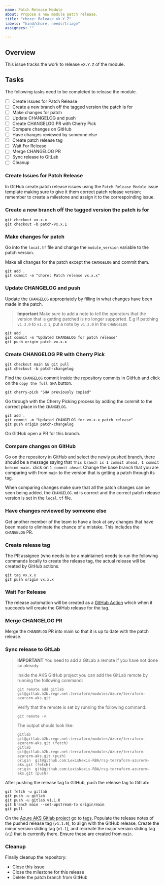 ```yaml
---
name: Patch Release Module
about: Propose a new module patch release.
title: "chore: Release vX.Y.Z"
labels: "kind/chore, needs/triage"
assignees: ""

---
```


<!--
This issue template is only to be used by project maintainers wanting to release a new version of the module.
-->

## Overview

This issue tracks the work to release `vX.Y.Z` of the module.

## Tasks

The following tasks need to be completed to release the module.

- [ ] Create Issues for Patch Release
- [ ] Create a new branch off the tagged version the patch is for
- [ ] Make changes for patch
- [ ] Update CHANGELOG and push
- [ ] Create CHANGELOG PR with Cherry Pick
- [ ] Compare changes on GitHub
- [ ] Have changes reviewed by someone else
- [ ] Create patch release tag
- [ ] Wait For Release
- [ ] Merge CHANGELOG PR
- [ ] Sync release to GitLab
- [ ] Cleanup

### Create Issues for Patch Release

In GitHub create patch release issues using the `Patch Release Module` issue template making sure to give it them correct patch release version; remember to create a milestone and assign it to the correspoinding issue.

### Create a new branch off the tagged version the patch is for

```shell
git checkout vx.x.x
git checkout -b patch-vx.x.1
```

### Make changes for patch

Go into the `local.tf` file and change the `module_version` variable to the patch version.

Make all changes for the patch except the `CHANGELOG` and commit them.

```shell
git add .
git commit -m "chore: Patch release vx.x.x"
```

### Update CHANGELOG and push

Update the `CHANGELOG` appropriately by filling in what changes have been made in the patch.

> **Important**
> Make sure to add a note to tell the operators that the version that is getting patched is no longer supported. E.g If patching `v1.3.0` to `v1.3.1`, put a note by `v1.3.0` in the `CHANGELOG`

```shell
git add .
git commit -m "Updated CHANGELOG for patch release"
git push origin patch-vx.x.x
```

### Create CHANGELOG PR with Cherry Pick

```shell
git checkout main && git pull
git checkout -b patch-changelog
```

Find the `CHANGELOG` commit inside the repository commits in GitHub and click on the `copy the full SHA` button.

```shell
git cherry-pick "SHA previously copied"
```

Go through with the Cherry Picking process by adding the commit to the correct place in the `CHANGELOG`.

```shell
git add .
git commit -m "Updated CHANGELOG for vx.x.x patch release"
git push origin patch-changelog
```

On GitHub open a PR for this branch.

### Compare changes on GitHub

Go on the repository in GitHub and select the newly pushed branch, there should be a message saying that `This branch is 1 commit ahead, 1 commit behind main.` click on `1 commit ahead`. Change the base branch that you are comparing with from `main` to the version that is getting a patch through its tag.

When comparing changes make sure that all the patch changes can be seen being added, the `CHANGELOG.md` is correct and the correct patch release version is set in the `local.tf` file.

### Have changes reviewed by someone else

Get another member of the team to have a look at any changes that have been made to eliminate the chance of a mistake. This includes the `CHANGELOG` PR.

### Create release tag

The PR assignee (who needs to be a maintainer) needs to run the following commands locally to create the release tag, the actual release will be created by GitHub actions.

```shell
git tag vx.x.x
git push origin vx.x.x
```

### Wait For Release

The release automation will be created as a [GitHub Action](https://github.com/LexisNexis-RBA/rsg-terraform-azurerm-aks/actions/workflows/publish-release.yaml) which when it succeeds will create the GitHub release for the tag.

### Merge CHANGELOG PR

Merge the `CHANGELOG` PR into main so that it is up to date with the patch release.

### Sync release to GitLab

> **IMPORTANT**
> You need to add a GitLab a remote if you have not done so already.
>
> Inside the AKS GitHub project you can add the GitLab remote by running the following command:
>
> `git remote add gitlab git@gitlab.b2b.regn.net:terraform/modules/Azure/terraform-azurerm-aks.git`
>
> Verify that the remote is set by running the following command:
>
> `git remote -v`
>
> The output should look like:
>
> ```shell
> gitlab  git@gitlab.b2b.regn.net:terraform/modules/Azure/terraform-azurerm-aks.git (fetch)
> gitlab  git@gitlab.b2b.regn.net:terraform/modules/Azure/terraform-azurerm-aks.git (push)
> origin  git@github.com:LexisNexis-RBA/rsg-terraform-azurerm-aks.git (fetch)
> origin  git@github.com:LexisNexis-RBA/rsg-terraform-azurerm-aks.git (push)
> ```

After pushing the release tag to GitHub, push the release tag to GitLab:

```shell
git fetch -u gitlab
git push -u gitlab
git push -u gitlab v1.1.0
git branch main --set-upstream-to origin/main
git pull
```

On the [Azure AKS Gitlab project](https://gitlab.b2b.regn.net/terraform/modules/Azure/terraform-azurerm-aks) go to [tags](https://gitlab.b2b.regn.net/terraform/modules/Azure/terraform-azurerm-aks/-/tags). Populate the release notes of the pushed release tag (`v1.1.0`), to align with the GitHub release. Create the minor version sliding tag (`v1.1`), and recreate the major version sliding tag (`v1`) that is currently there. Ensure these are created from `main`.

### Cleanup

Finally cleanup the repository:

- Close this issue
- Close the milestone for this release
- Delete the patch branch from GitHub

